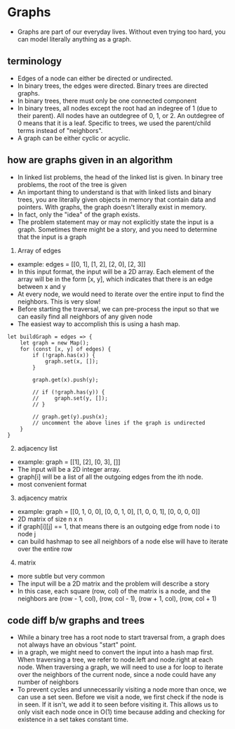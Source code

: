 # Graphs

- Graphs are part of our everyday lives. Without even trying too hard, you can model literally anything as a graph.

## terminology

- Edges of a node can either be directed or undirected.
- In binary trees, the edges were directed. Binary trees are directed graphs.
- In binary trees, there must only be one connected component
- In binary trees, all nodes except the root had an indegree of 1 (due to their parent). All nodes have an outdegree of 0, 1, or 2. An outdegree of 0 means that it is a leaf. Specific to trees, we used the parent/child terms instead of "neighbors".
- A graph can be either cyclic or acyclic.

## how are graphs given in an algorithm

- In linked list problems, the head of the linked list is given. In binary tree problems, the root of the tree is given
- An important thing to understand is that with linked lists and binary trees, you are literally given objects in memory that contain data and pointers. With graphs, the graph doesn't literally exist in memory.
- In fact, only the "idea" of the graph exists.
- The problem statement may or may not explicitly state the input is a graph. Sometimes there might be a story, and you need to determine that the input is a graph

1. Array of edges

- example: edges = [[0, 1], [1, 2], [2, 0], [2, 3]]
- In this input format, the input will be a 2D array. Each element of the array will be in the form [x, y], which indicates that there is an edge between x and y
- At every node, we would need to iterate over the entire input to find the neighbors. This is very slow!
- Before starting the traversal, we can pre-process the input so that we can easily find all neighbors of any given node
- The easiest way to accomplish this is using a hash map.

```
let buildGraph = edges => {
    let graph = new Map();
    for (const [x, y] of edges) {
        if (!graph.has(x)) {
            graph.set(x, []);
        }

        graph.get(x).push(y);

        // if (!graph.has(y)) {
        //     graph.set(y, []);
        // }

        // graph.get(y).push(x);
        // uncomment the above lines if the graph is undirected
    }
}
```

2. adjacency list

- example: graph = [[1], [2], [0, 3], []]
- The input will be a 2D integer array.
- graph[i] will be a list of all the outgoing edges from the ith node.
- most convenient format

3. adjacency matrix

- example: graph = [[0, 1, 0, 0], [0, 0, 1, 0], [1, 0, 0, 1], [0, 0, 0, 0]]
- 2D matrix of size n x n
- if graph[i][j] == 1, that means there is an outgoing edge from node i to node j
- can build hashmap to see all neighbors of a node else will have to iterate over the entire row

4. matrix

- more subtle but very common
- The input will be a 2D matrix and the problem will describe a story
- In this case, each square (row, col) of the matrix is a node, and the neighbors are (row - 1, col), (row, col - 1), (row + 1, col), (row, col + 1)

## code diff b/w graphs and trees

- While a binary tree has a root node to start traversal from, a graph does not always have an obvious "start" point.
- in a graph, we might need to convert the input into a hash map first. When traversing a tree, we refer to node.left and node.right at each node. When traversing a graph, we will need to use a for loop to iterate over the neighbors of the current node, since a node could have any number of neighbors
- To prevent cycles and unnecessarily visiting a node more than once, we can use a set seen. Before we visit a node, we first check if the node is in seen. If it isn't, we add it to seen before visiting it. This allows us to only visit each node once in O(1) time because adding and checking for existence in a set takes constant time.
